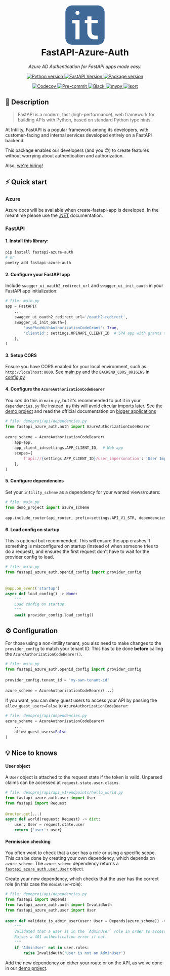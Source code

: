 <h1 align="center">
  <img src="https://raw.githubusercontent.com/Intility/fastapi-azure-auth/remove_app_from_init/.github/images/intility.png" width="124px"/><br/>
  FastAPI-Azure-Auth
</h1>

<p align="center">
    <em>Azure AD Authentication for FastAPI apps made easy.</em>
</p>
<p align="center">
    <a href="https://python.org">
        <img src="https://img.shields.io/badge/python-v3.9+-blue.svg?logo=python&logoColor=white&label=python" alt="Python version">
    </a>
    <a href="https://fastapi.tiangolo.com/">
        <img src="https://img.shields.io/badge/FastAPI-0.68.0+%20-blue.svg?logo=fastapi&logoColor=white&label=fastapi" alt="FastAPI Version">
    </a>
    <a href="https://pypi.org/pypi/fastapi-azure-auth">
        <img src="https://img.shields.io/pypi/v/fastapi-azure-auth.svg?logo=pypi&logoColor=white&label=pypi" alt="Package version">
    </a>
</p>
<p align="center">
    <a href="https://codecov.io/gh/intility/fastapi-azure-auth">
        <img src="https://codecov.io/gh/intility/fastapi-azure-auth/branch/main/graph/badge.svg?token=BTFGII4GYR" alt="Codecov">
    </a>
    <a href="https://github.com/pre-commit/pre-commit">
        <img src="https://img.shields.io/badge/pre--commit-enabled-brightgreen?logo=pre-commit&logoColor=white" alt="Pre-commit">
    </a>
    <a href="https://github.com/psf/black">
        <img src="https://img.shields.io/badge/code%20style-black-000000.svg" alt="Black">
    </a>
    <a href="http://mypy-lang.org">
        <img src="http://www.mypy-lang.org/static/mypy_badge.svg" alt="mypy">
    </a>
    <a href="https://pycqa.github.io/isort/">
        <img src="https://img.shields.io/badge/%20imports-isort-%231674b1?style=flat&labelColor=ef8336" alt="isort">
    </a>
</p>


## 🚀 Description

> FastAPI is a modern, fast (high-performance), web framework for building APIs with Python, based on standard Python type hints.  
  
At Intility, FastAPI is a popular framework among its developers, 
with customer-facing and internal services developed entirely on a FastAPI backend.

This package enables our developers (and you 😊) to create features without worrying about authentication and authorization.  

Also, [we're hiring!](https://intility.no/en/career/)

## ⚡️ Quick start
### Azure
Azure docs will be available when create-fastapi-app is developed. In the meantime 
please use the [.NET](https://create.intility.app/dotnet/setup/authorization) documentation.


### FastAPI

#### 1. Install this library:
```bash
pip install fastapi-azure-auth
# or
poetry add fastapi-azure-auth
```

#### 2. Configure your FastAPI app
Include `swagger_ui_oauth2_redirect_url` and `swagger_ui_init_oauth` in your FastAPI app initialization:

```python
# file: main.py
app = FastAPI(
    ...
    swagger_ui_oauth2_redirect_url='/oauth2-redirect',
    swagger_ui_init_oauth={
        'usePkceWithAuthorizationCodeGrant': True, 
        'clientId': settings.OPENAPI_CLIENT_ID  # SPA app with grants to your app
    },
)
```

#### 3. Setup CORS
Ensure you have CORS enabled for your local environment, such as `http://localhost:8000`. See [main.py](main.py) 
and the `BACKEND_CORS_ORIGINS` in [config.py](demo_project/core/config.py) 

#### 4. Configure the `AzureAuthorizationCodeBearer`
You _can_ do this in `main.py`, but it's recommended to put it 
in your `dependencies.py` file instead, as this will avoid circular imports later. 
See the [demo project](demo_project/api/api_v1/endpoints/hello_world.py) and read the official documentation
on [bigger applications](https://fastapi.tiangolo.com/tutorial/bigger-applications/)


```python
# file: demoproj/api/dependencies.py
from fastapi_azure_auth.auth import AzureAuthorizationCodeBearer

azure_scheme = AzureAuthorizationCodeBearer(
    app=app,
    app_client_id=settings.APP_CLIENT_ID,  # Web app
    scopes={
        f'api://{settings.APP_CLIENT_ID}/user_impersonation': 'User Impersonation',
    },
)
```


#### 5. Configure dependencies

Set your `intility_scheme` as a dependency for your wanted views/routers:

```python
# file: main.py
from demo_project import azure_scheme

app.include_router(api_router, prefix=settings.API_V1_STR, dependencies=[Depends(azure_scheme)])
```

#### 6. Load config on startup

This is optional but recommended. This will ensure the app crashes if something is misconfigured on startup (instead of when someone tries to do a request), and 
ensures the first request don't have to wait for the provider config to load.

```python
# file: main.py
from fastapi_azure_auth.openid_config import provider_config


@app.on_event('startup')
async def load_config() -> None:
    """
    Load config on startup.
    """
    await provider_config.load_config()
```


## ⚙️ Configuration
For those using a non-Intility tenant, you also need to make changes to the `provider_config` to match
your tenant ID. This has to be done **before** calling the `AzureAuthorizationCodeBearer()`.

```python
# file: main.py
from fastapi_azure_auth.openid_config import provider_config

provider_config.tenant_id = 'my-own-tenant-id'

azure_scheme = AzureAuthorizationCodeBearer(...)
```


If you want, you can deny guest users to access your API by passing the `allow_guest_users=False`
to `AzureAuthorizationCodeBearer`:

```python
# file: demoproj/api/dependencies.py
azure_scheme = AzureAuthorizationCodeBearer(
    ...
    allow_guest_users=False
)
```

## 💡 Nice to knows

#### User object
A `User` object is attached to the request state if the token is valid. Unparsed claims can be accessed at
`request.state.user.claims`.

```python
# file: demoproj/api/api_v1/endpoints/hello_world.py
from fastapi_azure_auth.user import User
from fastapi import Request

@router.get(...)
async def world(request: Request) -> dict:
    user: User = request.state.user
    return {'user': user}
```


#### Permission checking
You often want to check that a user has a role or using a specific scope. This 
can be done by creating your own dependency, which depends on `azure_scheme`. The `azure_scheme` dependency
returns a [`fastapi_azure_auth.user.User`](fastapi_azure_auth/user.py) object.

Create your new dependency, which checks that the user has the correct role (in this case the 
`AdminUser`-role):

```python
# file: demoproj/api/dependencies.py
from fastapi import Depends
from fastapi_azure_auth.auth import InvalidAuth
from fastapi_azure_auth.user import User

async def validate_is_admin_user(user: User = Depends(azure_scheme)) -> None:
    """
    Validated that a user is in the `AdminUser` role in order to access the API.
    Raises a 401 authentication error if not.
    """
    if 'AdminUser' not in user.roles:
        raise InvalidAuth('User is not an AdminUser')
```

Add the new dependency on either your route or on the API, as we've 
done in our [demo project](demo_project/api/api_v1/endpoints/hello_world.py).

